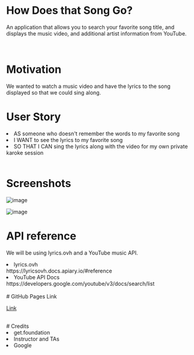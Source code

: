 # How Does that Song Go?

An application that allows you to search your favorite song title, and displays the music video, and additional artist information from YouTube.

<br>

# Motivation

We wanted to watch a music video and have the lyrics to the song displayed so that we could sing along.
<br>

# User Story

<li>AS someone who doesn't remember the words to my favorite song</li>
<li>I WANT to see the lyrics to my favorite song</li>
<li>SO THAT I CAN sing the lyrics along with the video for my own private karoke session</li>
<br>

# Screenshots
![image](https://user-images.githubusercontent.com/74076318/107309095-6e466580-6a4f-11eb-8afd-a7a2823725f1.png)

![image](https://user-images.githubusercontent.com/74076318/107309800-c2057e80-6a50-11eb-9af9-92e1c982a5d5.png)
<br>

# API reference 

We will be using lyrics.ovh and a YouTube music API.
<li>lyrics.ovh <br>
https://lyricsovh.docs.apiary.io/#reference</li>
<li>YouTube API Docs <br>
https://developers.google.com/youtube/v3/docs/search/list</li>

<br>
# GitHub Pages Link

<a href="https://5irrandom.github.io/Project-1/">Link</a>

<br>
# Credits

<li>get.foundation</li>
<li>Instructor and TAs</li>
<li>Google</li>
